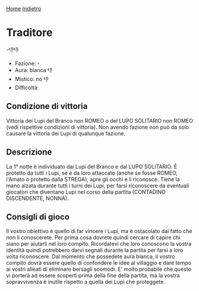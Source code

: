 [Home](/wherewolf-rules)
[Indietro](..)

# Traditore

<span class='emoji'>-👎👎</span>

- Fazione: -
- Aura: bianca <span class='emoji'>👎</span>
- Mistico: no <span class='emoji'>👎</span>
- Difficoltà: 

## Condizione di vittoria

Vittoria dei Lupi del Branco non ROMEO o del LUPO SOLITARIO non ROMEO (vedi rispettive condizioni di vittoria). Non avendo fazione non può da solo causare la vittoria dei Lupi di qualunque fazione.

## Descrizione

La 1° notte è individuato dai Lupi del Branco e dal LUPO SOLITARIO. È protetto da tutti i Lupi, se è da loro attaccato (anche se fosse ROMEO, l'Amato o protetto dalla STREGA), apre gli occhi e li riconosce. Tiene la mano alzata durante tutti i turni dei Lupi, per farsi riconoscere da eventuali giocatori che diventano Lupi nel corso della partita (CONTADINO DISCENDENTE, NONNA).

## Consigli di gioco

Il vostro obiettivo è quello di far vincere i Lupi, ma è ostacolato dal fatto che non li conoscerete. Per prima cosa dovrete quindi cercare di capire chi siano per aiutarli nel loro compito. Ricordatevi che loro conoscono la vostra identità quindi potrebbero darvi segnali durante la partita per farsi a loro volta riconoscere. Dal momento che possedete aura bianca, il vostro compito dovrà essere quello di confondere le idee al villaggio e dare tempo ai vostri alleati di eliminare bersagli scomodi. E' molto probabile che questo vi porterà ad essere scoperti prima della fine della partita, ma la vostra sopravvivenza è inutile rispetto a quella dei Lupi che proteggete.

